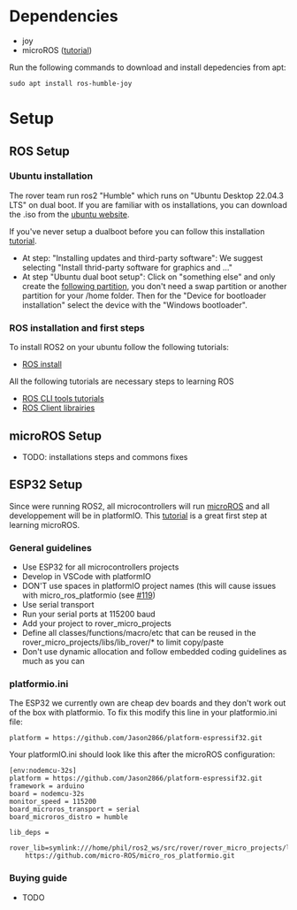 # Dependencies
* joy
* microROS ([tutorial](https://medium.com/linuxforeveryone/how-to-install-ubuntu-20-04-and-dual-boot-alongside-windows-10-323a85271a73)) 

Run the following commands to download and install depedencies from apt:
```
sudo apt install ros-humble-joy
```

# Setup
## ROS Setup
### Ubuntu installation 
The rover team run ros2 "Humble" which runs on "Ubuntu Desktop 22.04.3 LTS" on dual boot. If you are familiar with os installations, you can download the .iso from the [ubuntu website](https://ubuntu.com/download/desktop). 

If you've never setup a dualboot before you can follow this installation [tutorial](https://medium.com/linuxforeveryone/how-to-install-ubuntu-20-04-and-dual-boot-alongside-windows-10-323a85271a73).
- At step: "Installing updates and third-party software": 
We suggest selecting "Install thrid-party software for graphics and ..."
- At step "Ubuntu dual boot setup": Click on "something else" and only create the [following partition](https://miro.medium.com/v2/resize:fit:720/format:webp/1*NHz494_x-btfTl4tnm0Muw.png), you don't need a swap partition or another partition for your /home folder. Then for the "Device for bootloader installation" select the device with the "Windows bootloader".

### ROS installation and first steps
To install ROS2 on your ubuntu follow the following tutorials:
- [ROS install](https://docs.ros.org/en/humble/Installation/Ubuntu-Install-Debians.html)

All the following tutorials are necessary steps to learning ROS
- [ROS CLI tools tutorials](https://docs.ros.org/en/humble/Tutorials/Beginner-CLI-Tools.html)
- [ROS Client librairies](https://docs.ros.org/en/humble/Tutorials/Beginner-Client-Libraries.html)

## microROS Setup
- TODO: installations steps and commons fixes

## ESP32 Setup
Since were running ROS2, all microcontrollers will run [microROS](https://micro.ros.org/) and all developpement will be in platformIO. This [tutorial](https://www.youtube.com/watch?v=Nf7HP9y6Ovo&t=435s) is a great first step at learning microROS.
### General guidelines
 - Use ESP32 for all microcontrollers projects
 - Develop in VSCode with platformIO
 - DON'T use spaces in platformIO project names (this will cause issues with micro_ros_platformio (see [#119](https://github.com/micro-ROS/micro_ros_platformio/issues/119)) 
 - Use serial transport
 - Run your serial ports at 115200 baud
 - Add your project to rover_micro_projects
 - Define all classes/functions/macro/etc that can be reused in the rover_micro_projects/libs/lib_rover/* to limit copy/paste
 - Don't use dynamic allocation and follow embedded coding guidelines as much as you can

### platformio.ini
The ESP32 we currently own are cheap dev boards and they don't work out of the box with platformio. To fix this modify this line in your platformio.ini file:
```
platform = https://github.com/Jason2866/platform-espressif32.git
```
Your platformIO.ini should look like this after the microROS configuration:
```
[env:nodemcu-32s]
platform = https://github.com/Jason2866/platform-espressif32.git
framework = arduino
board = nodemcu-32s
monitor_speed = 115200
board_microros_transport = serial
board_microros_distro = humble

lib_deps = 
    rover_lib=symlink:///home/phil/ros2_ws/src/rover/rover_micro_projects/libs
    https://github.com/micro-ROS/micro_ros_platformio.git
```

### Buying guide
- TODO
